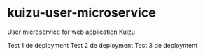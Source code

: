 # kuizu-user-microservice
User microservice for web application Kuizu

Test 1 de deployment
Test 2 de deployment
Test 3 de deployment